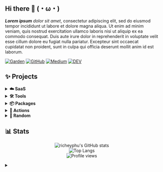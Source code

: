 ## Hi there 👋 (・ω・)

**_Lorem ipsum_** _dolor sit amet_, consectetur adipiscing elit, sed do eiusmod tempor incididunt ut labore et dolore magna aliqua. Ut enim ad minim veniam, quis nostrud exercitation ullamco laboris nisi ut aliquip ex ea commodo consequat. Duis aute irure dolor in reprehenderit in voluptate velit esse cillum dolore eu fugiat nulla pariatur. Excepteur sint occaecat cupidatat non proident, sunt in culpa qui officia deserunt mollit anim id est laborum.

[![Garden](https://img.shields.io/badge/🌱_Garden-2D3748?style=for-the-badge)](https://story.phurit.de)
[![GitHub](https://img.shields.io/badge/github-%23121011.svg?style=for-the-badge&logo=github&logoColor=white)](https://richeyphu.github.io/)
[![Medium](https://img.shields.io/badge/Medium-12100E?style=for-the-badge&logo=medium&logoColor=white)](https://medium.com/@akaraX)
[![DEV](https://img.shields.io/badge/dev.to-0A0A0A?style=for-the-badge&logo=devdotto&logoColor=white)](https://dev.to/akarax)

## ✨ Projects

<details>
<summary><b>☁️ SaaS</b></summary>

- [Thai Regex Dict 🇹🇭](https://thai-regex-dict.vercel.app/)
- [Loremity ♾️](https://loremity.vercel.app/)
- [πery 🥧](https://piery.vercel.app/)
- [wallpaper a day 🖼️](https://wallpaper-a-day.vercel.app/)
- [ReLEx Trainer 👓](https://relex-trainer.vercel.app/)

</details>

<details>
<summary><b>🛠️ Tools</b></summary>

- [pyurlfuzzer 👾](https://github.com/richeyphu/pyurlfuzzer)
- [noicesoup 🍲](https://github.com/richeyphu/noicesoup)
- [Certgen 🎖️](https://github.com/TNI-Cybersec/Certgen)
- [PakFlag 🚩](https://github.com/TNI-Cybersec/PakFlag)  

</details>

<details>
<summary><b>📦 Packages</b></summary>

- [dechroma.js 🎥](https://www.npmjs.com/package/dechroma)
- [express-now 📊](https://www.npmjs.com/package/express-now)
- [PowBigInt.js 🧮](https://www.npmjs.com/package/powbigint)
  
</details>

<details>
<summary><b>🤖 Actions</b></summary>

- [Sync Package Version 🔄](https://github.com/marketplace/actions/sync-package-version)

</details>

<details>
<summary><b>🎲 Random</b></summary>

- [KV Counter 🔢](https://github.com/richeyphu/kv-counter)
- [GetMotivated ⚔️](https://github.com/richeyphu/GetMotivated)
- [WatchDoge 🐶](https://github.com/richeyphu/WatchDoge)
- [Comcraft API 🖥️](https://github.com/richeyphu/express-comcraft)
- [Slaviii 😺](https://github.com/richeyphu/Slaviii)
- [RRRaaSSs 🕺](https://rrraass.vercel.app/)
- [Translation Archive 📚](https://richeyphu.github.io/translation-archive/)

</details>

## 📊 Stats

<p align="center">
  <picture>
    <source media="(prefers-color-scheme: dark)" srcset="https://github-readme-stats.vercel.app/api?username=richeyphu&show_icons=true&count_private=true&include_all_commits=true&theme=radical">
    <img alt="richeyphu's GitHub stats" src="https://github-readme-stats.vercel.app/api?username=richeyphu&show_icons=true&count_private=true&include_all_commits=true">
  </picture>
  <br/>
  <picture>
    <source media="(prefers-color-scheme: dark)" srcset="https://github-readme-stats.vercel.app/api/top-langs/?username=richeyphu&layout=compact&langs_count=6&hide=jupyter%20notebook&theme=radical">
    <img alt="Top Langs" src="https://github-readme-stats.vercel.app/api/top-langs/?username=richeyphu&layout=compact&langs_count=6&hide=jupyter%20notebook">
  </picture>
  <br/>  
  <img src="https://komarev.com/ghpvc/?username=richeyphu&color=ff69b4&label=+++++🐈+no.+→" alt="Profile views">
</p>

<details>
<summary></summary>
<p align="center">

[![@phuritd's Holopin board](https://holopin.io/api/user/board?user=phuritd)](https://holopin.io/@phuritd)

</p>
</details>

<!-- ![Profile views](https://komarev.com/ghpvc/?username=richeyphu&color=ff69b4&label=stray🐈+→+no.) <!-- Start counting on 19/7/2564 -->
<!-- [![richeyphu's wakatime stats](https://github-readme-stats.vercel.app/api/wakatime?username=richeyphu)](https://github.com/anuraghazra/github-readme-stats) -->

<!--
**richeyphu/richeyphu** is a ✨ _special_ ✨ repository because its `README.md` (this file) appears on your GitHub profile.

Here are some ideas to get you started:

- 🔭 I’m currently working on ...
- 🌱 I’m currently learning ...
- 👯 I’m looking to collaborate on ...
- 🤔 I’m looking for help with ...
- 💬 Ask me about ...
- 📫 How to reach me: ...
- 😄 Pronouns: ...
- ⚡ Fun fact: ...
-->
